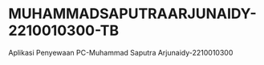 # MUHAMMADSAPUTRAARJUNAIDY-2210010300-TB
 Aplikasi Penyewaan PC-Muhammad Saputra Arjunaidy-2210010300

